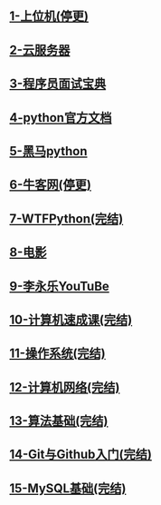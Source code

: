 ## [1-上位机(停更)](./1-上位机.md)

## [2-云服务器](./2-云服务器.md)

## [3-程序员面试宝典](./3-程序员面试宝典.md)

## [4-python官方文档](./4-python官方文档.md)

## [5-黑马python](./5-黑马python.md)

## [6-牛客网(停更)](./6-牛客网.md)

## [7-WTFPython(完结)](./7-WTFPython.md)

## [8-电影](./8-电影.md)

## [9-李永乐YouTuBe](./9-李永乐YouTuBe.md)

## [10-计算机速成课(完结)](./10-计算机速成课.md)

## [11-操作系统(完结)](./11-操作系统_王道.md)

## [12-计算机网络(完结)](./12-计算机网络_王道.md)

## [13-算法基础(完结)](./13-算法基础.md)

## [14-Git与Github入门(完结)](./14-Git与GitHub入门.md)

## [15-MySQL基础(完结)](./15-MySQL基础.md)
